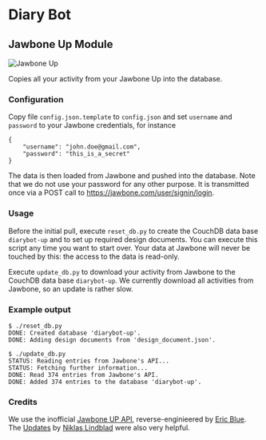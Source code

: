 # Diary Bot

## Jawbone Up Module

![Jawbone Up](http://a4.mzstatic.com/us/r30/Purple/v4/7c/e3/cf/7ce3cff0-3831-9c52-d032-fa24727506fa/mzl.zlmigmfa.175x175-75.jpg)

Copies all your activity from your Jawbone Up into the database.

### Configuration

Copy file `config.json.template` to `config.json` and set `username` and `password` to your Jawbone credentials, for instance

    {
        "username": "john.doe@gmail.com",
		"password": "this_is_a_secret"
    }

The data is then loaded from Jawbone and pushed into the database. Note that we do not use your password for any other purpose. It is transmitted once via a POST call to https://jawbone.com/user/signin/login.

### Usage

Before the initial pull, execute `reset_db.py` to create the CouchDB data base `diarybot-up` and to set up required design documents. You can execute this script any time you want to start over. Your data at Jawbone will never be touched by this: the access to the data is read-only.

Execute `update_db.py` to download your activity from Jawbone to the CouchDB data base `diarybot-up`. We currently download all activities from Jawbone, so an update is rather slow.

### Example output

	$ ./reset_db.py 
	DONE: Created database 'diarybot-up'.
	DONE: Adding design documents from 'design_document.json'.

	$ ./update_db.py 
    STATUS: Reading entries from Jawbone's API...
    STATUS: Fetching further information...
    DONE: Read 374 entries from Jawbone's API.
    DONE: Added 374 entries to the database 'diarybot-up'.

### Credits

We use the inofficial [Jawbone UP API](http://eric-blue.com/projects/up-api/), reverse-enginieered by [Eric Blue](http://twitter.com/ericblue). The [Updates](https://niklaslindblad.se/2013/07/jawbone-up-api-updates/) by [Niklas Lindblad](https://twitter.com/nlindblad) were also very helpful.
